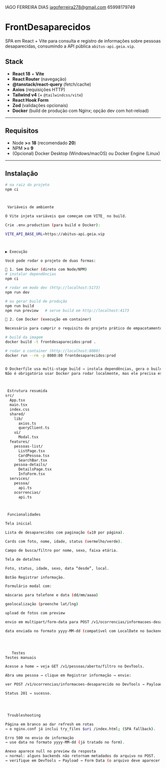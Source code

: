 IAGO FERREIRA DIAS 
iagoferreira278@gmail.com 
65998179749

# FrontDesaparecidos

SPA em React + Vite para consulta e registro de informações sobre pessoas desaparecidas, consumindo a API pública `abitus-api.geia.vip`.

##  Stack

- **React 18** + **Vite**
- **React Router** (navegação)
- **@tanstack/react-query** (fetch/cache)
- **Axios** (requisições HTTP)
- **Tailwind v4** (+ `@tailwindcss/vite`)
- **React Hook Form**
- **Zod** (validações opcionais)
- **Docker** (build de produção com Nginx; opção dev com hot-reload)

---

##  Requisitos

- Node **>= 18** (recomendado **20**)
- NPM **>= 9**
- (Opcional) Docker Desktop (Windows/macOS) ou Docker Engine (Linux)

---

##  Instalação

```bash
# na raiz do projeto
npm ci



 Variáveis de ambiente

O Vite injeta variáveis que começam com VITE_ no build.

Crie .env.production (para build e Docker):

VITE_API_BASE_URL=https://abitus-api.geia.vip



▶️ Execução

Você pode rodar o projeto de duas formas:

🔹 1. Sem Docker (direto com Node/NPM)
# instalar dependências
npm ci

# rodar em modo dev (http://localhost:5173)
npm run dev

# ou gerar build de produção
npm run build
npm run preview   # serve build em http://localhost:4173

🔹 2. Com Docker (execução em container)

Necessário para cumprir o requisito do projeto prático de empacotamento em container.

# build da imagem
docker build -t frontdesaparecidos:prod .

# rodar o container (http://localhost:8080)
docker run --rm -p 8080:80 frontdesaparecidos:prod


O Dockerfile usa multi-stage build → instala dependências, gera o build com Vite e serve com Nginx.
Não é obrigatório usar Docker para rodar localmente, mas ele precisa estar incluído e funcionando na entrega.



 Estrutura resumida
src/
  App.tsx
  main.tsx
  index.css
  shared/
    lib/
      axios.ts
      queryClient.ts
    ui/
      Modal.tsx
  features/
    pessoas-list/
      ListPage.tsx
      CardPessoa.tsx
      SearchBar.tsx
    pessoa-details/
      DetailsPage.tsx
      InfoForm.tsx
  services/
    pessoa/
      api.ts
    ocorrencias/
      api.ts



 Funcionalidades

Tela inicial

Lista de desaparecidos com paginação (≥10 por página).

Cards com foto, nome, idade, status (vermelho/verde).

Campo de busca/filtro por nome, sexo, faixa etária.

Tela de detalhes

Foto, status, idade, sexo, data “desde”, local.

Botão Registrar informação.

Formulário modal com:

máscaras para telefone e data (dd/mm/aaaa)

geolocalização (preenche lat/lng)

upload de fotos com preview

envio em multipart/form-data para POST /v1/ocorrencias/informacoes-desaparecido

data enviada no formato yyyy-MM-dd (compatível com LocalDate no backend)




   Testes
Testes manuais

Acesse a home → veja GET /v1/pessoas/aberto/filtro no DevTools.

Abra uma pessoa → clique em Registrar informação → envie:

ver POST /v1/ocorrencias/informacoes-desaparecido no DevTools → Payload contém informacao, data (yyyy-MM-dd), ocoId, e anexos (quando houver).

Status 201 → sucesso.




 Troubleshooting

Página em branco ao dar refresh em rotas
→ o nginx.conf já inclui try_files $uri /index.html; (SPA fallback).

Erro 500 no envio de informação
→ use data no formato yyyy-MM-dd (já tratado no form).

Anexo aparece null no preview da resposta
→ normal: alguns backends não retornam metadados do arquivo no POST.
→ verifique em DevTools → Payload → Form Data (o arquivo deve aparecer como (binary)).
